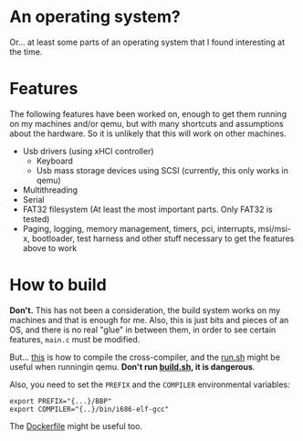 # An operating system?
Or... at least some parts of an operating system that I found interesting at the time.

# Features
The following features have been worked on, enough to get them running on my machines and/or qemu, but with many shortcuts and assumptions about the hardware. So it is unlikely that this will work on other machines.

- Usb drivers (using xHCI controller)
  - Keyboard
  - Usb mass storage devices using SCSI (currently, this only works in qemu)
- Multithreading
- Serial
- FAT32 filesystem (At least the most important parts. Only FAT32 is tested)
- Paging, logging, memory management, timers, pci, interrupts, msi/msi-x, bootloader, test harness and other stuff necessary to get the features above to work

# How to build
**Don't.** This has not been a consideration, the build system works on my machines and that is enough for me. Also, this is just bits and pieces of an OS, and there is no real "glue" in between them, in order to see certain features, ```main.c``` must be modified. 

But... [this](https://wiki.osdev.org/GCC_Cross-Compiler) is how to compile the cross-compiler, and the [run.sh](https://github.com/Melvin-Larsson/BBP/blob/master/run.sh) might be useful when runningin qemu.
**Don't run [build.sh](https://github.com/Melvin-Larsson/BBP/blob/master/build.sh), it is dangerous**.

Also, you need to set the ```PREFIX``` and the ```COMPILER``` environmental variables:
```
export PREFIX="{...}/BBP"
export COMPILER="{..}/bin/i686-elf-gcc"
```

 The [Dockerfile](https://github.com/Melvin-Larsson/BBP/blob/master/Dockerfile) might be useful too. 
